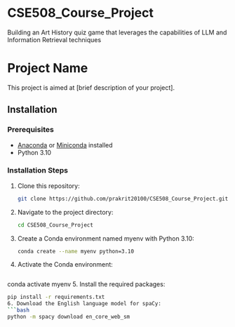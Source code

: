 # CSE508_Course_Project
Building an Art History quiz game that leverages the capabilities of LLM and Information Retrieval techniques


# Project Name

This project is aimed at [brief description of your project].

## Installation

### Prerequisites

- [Anaconda](https://www.anaconda.com/) or [Miniconda](https://docs.conda.io/en/latest/miniconda.html) installed
- Python 3.10

### Installation Steps

1. Clone this repository:

   ```bash
   git clone https://github.com/prakrit20100/CSE508_Course_Project.git
2. Navigate to the project directory:
   ```bash
   cd CSE508_Course_Project
3. Create a Conda environment named myenv with Python 3.10:
   ```bash
   conda create --name myenv python=3.10
4. Activate the Conda environment:
   ```bash
  conda activate myenv
5. Install the required packages:
   ```bash
   pip install -r requirements.txt
6. Download the English language model for spaCy:
   ```bash
   python -m spacy download en_core_web_sm
